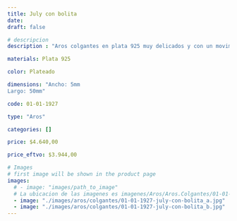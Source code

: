 ```yaml
---
title: July con bolita
date: 
draft: false

# descripcion
description : "Aros colgantes en plata 925 muy delicados y con un movimientos hermoso."

materials: Plata 925

color: Plateado

dimensions: "Ancho: 5mm 
Largo: 50mm"

code: 01-01-1927

type: "Aros"

categories: []

price: $4.640,00

price_eftvo: $3.944,00

# Images
# first image will be shown in the product page
images:
  # - image: "images/path_to_image"
  # La ubicacion de las imagenes es imagenes/Aros/Aros.Colgantes/01-01-1927-july-con-bolita
  - image: "./images/aros/colgantes/01-01-1927-july-con-bolita_a.jpg"
  - image: "./images/aros/colgantes/01-01-1927-july-con-bolita_b.jpg"
---
```

